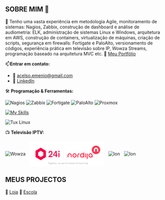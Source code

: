 ## SOBRE MIM 👋
🧠 Tenho uma vasta experiência em metodologia Agile, monitoramento de sistemas: Nagios, Zabbix, construção de dashboard e análise de audiometria: ELK, administração de sistemas Linux e Windows, arquitetura em AWS, construção de containers, virtualização de máquinas, criação de scripts, segurança em firewalls: Fortigate e PaloAlto, versionamento de códigos, experiência prática em televisão sobre IP, Wowza Streams, programação baseado na arquitetura MVC etc.
🔗 [Meu Portfólio](https://acaluege.github.io/portfolio/)

📫**Entrar em contato:**
- 📧 [acelso.emenio@gmail.com](mailto:acelso.emenio@gmail.com)  
- 🔗 [LinkedIn](https://linkedin.com/in/afonso-c-272b3254)

🛠️ **Programação & Ferramentas:**

![Nagios](https://img.shields.io/badge/Nagios-monitoring-blue)
![Zabbix](https://img.shields.io/badge/Zabbix-monitoring-red)
![Fortigate](https://img.shields.io/badge/Fortigate-firewall-lightgrey)
![PaloAlto](https://img.shields.io/badge/PaloAlto-firewall-yellow)
![Proxmox](https://img.shields.io/badge/Proxmox-vms-green)

[![My Skills](https://skillicons.dev/icons?i=php,git,js,html,css,aws,docker,nginx)](https://skillicons.dev)

<img src="https://upload.wikimedia.org/wikipedia/commons/3/35/Tux.svg" alt="Tux Linux" width="40"/>

📺 **Televisão IPTV:**
<p>
  <img src="https://seekvectorlogo.net/wp-content/uploads/2019/09/wowza-media-systems-vector-logo.png" alt="Wowza" height="70" style="vertical-align: middle; margin-right: 10px;"/>
  <img src="https://raw.githubusercontent.com/portugalgit/portugalgit/main/nordi.png" alt="Nordija" height="80" style="vertical-align: middle; margin-right: 10px;"/>
  <img src="https://upload.wikimedia.org/wikipedia/commons/c/c4/Ion_Television_logo.svg" alt="Ion" height="80" style="vertical-align: middle; margin-right: 10px;"/>
  <img src="https://upload.wikimedia.org/wikipedia/commons/4/41/Google_TV_logo.svg" alt="Ion" height="20" style="vertical-align: middle;"/>  
</p>



## MEUS PROJECTOS 
🛒 [Loja](https://github.com/portugalgit/eshop) 🏫 [Escola](https://github.com/portugalgit/akival)










